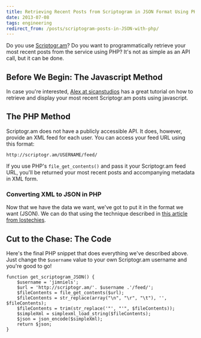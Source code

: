 ```yaml
---
title: Retrieving Recent Posts from Scriptogram in JSON Format Using PHP
date: 2013-07-08
tags: engineering
redirect_from: /posts/scriptogram-posts-in-JSON-with-php/
---
```


Do you use [Scriptogr.am](http://scriptogr.am/)? Do you want to programmatically retrieve your most recent posts from the service using PHP? It's not as simple as an API call, but it can be done.

## Before We Begin: The Javascript Method
In case you're interested, [Alex at sicanstudios](http://sicanstudios.com/post/recent-posts-scriptogram/) has a great tutorial on how to retrieve and display your most recent Scriptogr.am posts using javascript.

## The PHP Method
Scriptogr.am does not have a publicly accessible API. It does, however, provide an XML feed for each user. You can access your feed URL using this format:

	http://scriptogr.am/USERNAME/feed/

If you use PHP's `file_get_contents()` and pass it your Scriptogr.am feed URL, you'll be returned your most recent posts and accompanying metadata in XML form.

### Converting XML to JSON in PHP
Now that we have the data we want, we've got to put it in the format we want (JSON). We can do that using the technique described in [this article from lostechies](http://lostechies.com/seanbiefeld/2011/10/21/simple-xml-to-json-with-php/).

## Cut to the Chase: The Code
Here's the final PHP snippet that does everything we've described above. Just change the `$username` value to your own Scriptogr.am username and you're good to go!

	function get_scriptogram_JSON() {
    	$username = 'jimniels';
    	$url = 'http://scriptogr.am/'. $username .'/feed/';
    	$fileContents = file_get_contents($url);
    	$fileContents = str_replace(array("\n", "\r", "\t"), '', $fileContents);
    	$fileContents = trim(str_replace('"', "'", $fileContents));
    	$simpleXml = simplexml_load_string($fileContents);
    	$json = json_encode($simpleXml);
    	return $json;
	}